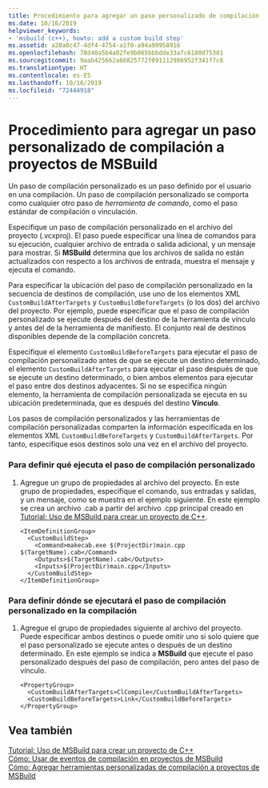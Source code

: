 ```yaml
---
title: Procedimiento para agregar un paso personalizado de compilación a proyectos de MSBuild
ms.date: 10/16/2019
helpviewer_keywords:
- 'msbuild (c++), howto: add a custom build step'
ms.assetid: a20a0c47-4df4-4754-a1f0-a94a99958916
ms.openlocfilehash: 78d40a5b4a02fe9b065bbbdde33afc6180d75381
ms.sourcegitcommit: 9aab425662a66825772f091112986952f341f7c8
ms.translationtype: HT
ms.contentlocale: es-ES
ms.lasthandoff: 10/16/2019
ms.locfileid: "72444918"
---
```

# <a name="how-to-add-a-custom-build-step-to-msbuild-projects"></a>Procedimiento para agregar un paso personalizado de compilación a proyectos de MSBuild

Un paso de compilación personalizado es un paso definido por el usuario en una compilación. Un paso de compilación personalizado se comporta como cualquier otro paso de *herramienta de comando*, como el paso estándar de compilación o vinculación.

Especifique un paso de compilación personalizado en el archivo del proyecto (.vcxproj). El paso puede especificar una línea de comandos para su ejecución, cualquier archivo de entrada o salida adicional, y un mensaje para mostrar. Si **MSBuild** determina que los archivos de salida no están actualizados con respecto a los archivos de entrada, muestra el mensaje y ejecuta el comando.

Para especificar la ubicación del paso de compilación personalizado en la secuencia de destinos de compilación, use uno de los elementos XML `CustomBuildAfterTargets` y `CustomBuildBeforeTargets` (o los dos) del archivo del proyecto. Por ejemplo, puede especificar que el paso de compilación personalizado se ejecute después del destino de la herramienta de vínculo y antes del de la herramienta de manifiesto. El conjunto real de destinos disponibles depende de la compilación concreta.

Especifique el elemento `CustomBuildBeforeTargets` para ejecutar el paso de compilación personalizado antes de que se ejecute un destino determinado, el elemento `CustomBuildAfterTargets` para ejecutar el paso después de que se ejecute un destino determinado, o bien ambos elementos para ejecutar el paso entre dos destinos adyacentes. Si no se especifica ningún elemento, la herramienta de compilación personalizada se ejecuta en su ubicación predeterminada, que es después del destino **Vínculo**.

Los pasos de compilación personalizados y las herramientas de compilación personalizadas comparten la información especificada en los elementos XML `CustomBuildBeforeTargets` y `CustomBuildAfterTargets`. Por tanto, especifique esos destinos solo una vez en el archivo del proyecto.

### <a name="to-define-what-is-executed-by-the-custom-build-step"></a>Para definir qué ejecuta el paso de compilación personalizado

1. Agregue un grupo de propiedades al archivo del proyecto. En este grupo de propiedades, especifique el comando, sus entradas y salidas, y un mensaje, como se muestra en el ejemplo siguiente. En este ejemplo se crea un archivo .cab a partir del archivo .cpp principal creado en [Tutorial: Uso de MSBuild para crear un proyecto de C++](walkthrough-using-msbuild-to-create-a-visual-cpp-project.md).

    ```
    <ItemDefinitionGroup>
      <CustomBuildStep>
        <Command>makecab.exe $(ProjectDir)main.cpp $(TargetName).cab</Command>
        <Outputs>$(TargetName).cab</Outputs>
        <Inputs>$(ProjectDir)main.cpp</Inputs>
      </CustomBuildStep>
    </ItemDefinitionGroup>
    ```

### <a name="to-define-where-in-the-build-the-custom-build-step-will-execute"></a>Para definir dónde se ejecutará el paso de compilación personalizado en la compilación

1. Agregue el grupo de propiedades siguiente al archivo del proyecto. Puede especificar ambos destinos o puede omitir uno si solo quiere que el paso personalizado se ejecute antes o después de un destino determinado. En este ejemplo se indica a **MSBuild** que ejecute el paso personalizado después del paso de compilación, pero antes del paso de vínculo.

    ```
    <PropertyGroup>
      <CustomBuildAfterTargets>ClCompile</CustomBuildAfterTargets>
      <CustomBuildBeforeTargets>Link</CustomBuildBeforeTargets>
    </PropertyGroup>
    ```

## <a name="see-also"></a>Vea también

[Tutorial: Uso de MSBuild para crear un proyecto de C++](walkthrough-using-msbuild-to-create-a-visual-cpp-project.md)<br/>
[Cómo: Usar de eventos de compilación en proyectos de MSBuild](how-to-use-build-events-in-msbuild-projects.md)<br/>
[Cómo: Agregar herramientas personalizadas de compilación a proyectos de MSBuild](how-to-add-custom-build-tools-to-msbuild-projects.md)
